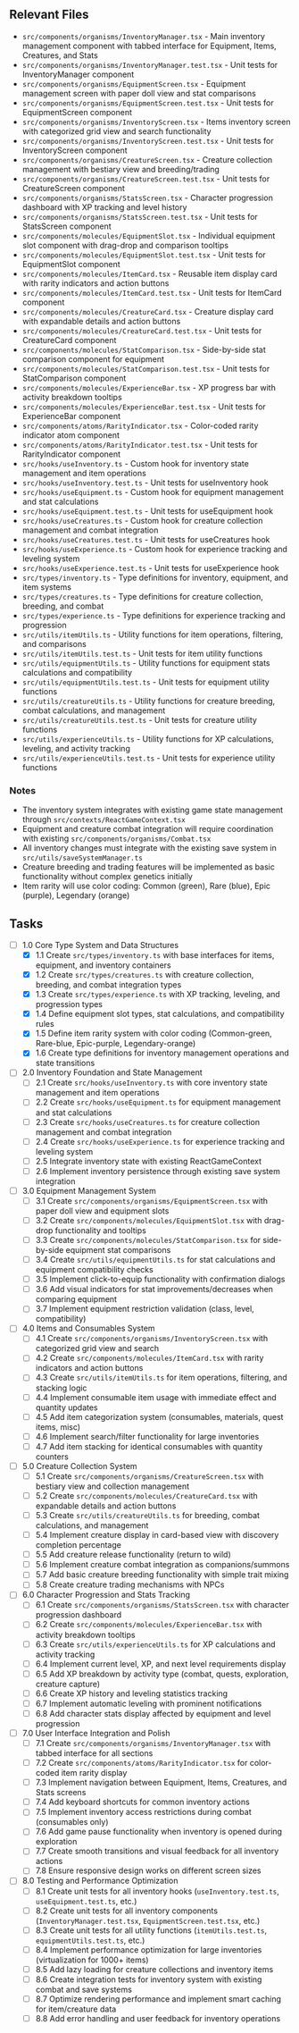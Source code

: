 ## Relevant Files

- `src/components/organisms/InventoryManager.tsx` - Main inventory management component with tabbed interface for Equipment, Items, Creatures, and Stats
- `src/components/organisms/InventoryManager.test.tsx` - Unit tests for InventoryManager component
- `src/components/organisms/EquipmentScreen.tsx` - Equipment management screen with paper doll view and stat comparisons
- `src/components/organisms/EquipmentScreen.test.tsx` - Unit tests for EquipmentScreen component
- `src/components/organisms/InventoryScreen.tsx` - Items inventory screen with categorized grid view and search functionality
- `src/components/organisms/InventoryScreen.test.tsx` - Unit tests for InventoryScreen component
- `src/components/organisms/CreatureScreen.tsx` - Creature collection management with bestiary view and breeding/trading
- `src/components/organisms/CreatureScreen.test.tsx` - Unit tests for CreatureScreen component
- `src/components/organisms/StatsScreen.tsx` - Character progression dashboard with XP tracking and level history
- `src/components/organisms/StatsScreen.test.tsx` - Unit tests for StatsScreen component
- `src/components/molecules/EquipmentSlot.tsx` - Individual equipment slot component with drag-drop and comparison tooltips
- `src/components/molecules/EquipmentSlot.test.tsx` - Unit tests for EquipmentSlot component
- `src/components/molecules/ItemCard.tsx` - Reusable item display card with rarity indicators and action buttons
- `src/components/molecules/ItemCard.test.tsx` - Unit tests for ItemCard component
- `src/components/molecules/CreatureCard.tsx` - Creature display card with expandable details and action buttons
- `src/components/molecules/CreatureCard.test.tsx` - Unit tests for CreatureCard component
- `src/components/molecules/StatComparison.tsx` - Side-by-side stat comparison component for equipment
- `src/components/molecules/StatComparison.test.tsx` - Unit tests for StatComparison component
- `src/components/molecules/ExperienceBar.tsx` - XP progress bar with activity breakdown tooltips
- `src/components/molecules/ExperienceBar.test.tsx` - Unit tests for ExperienceBar component
- `src/components/atoms/RarityIndicator.tsx` - Color-coded rarity indicator atom component
- `src/components/atoms/RarityIndicator.test.tsx` - Unit tests for RarityIndicator component
- `src/hooks/useInventory.ts` - Custom hook for inventory state management and item operations
- `src/hooks/useInventory.test.ts` - Unit tests for useInventory hook
- `src/hooks/useEquipment.ts` - Custom hook for equipment management and stat calculations
- `src/hooks/useEquipment.test.ts` - Unit tests for useEquipment hook
- `src/hooks/useCreatures.ts` - Custom hook for creature collection management and combat integration
- `src/hooks/useCreatures.test.ts` - Unit tests for useCreatures hook
- `src/hooks/useExperience.ts` - Custom hook for experience tracking and leveling system
- `src/hooks/useExperience.test.ts` - Unit tests for useExperience hook
- `src/types/inventory.ts` - Type definitions for inventory, equipment, and item systems
- `src/types/creatures.ts` - Type definitions for creature collection, breeding, and combat
- `src/types/experience.ts` - Type definitions for experience tracking and progression
- `src/utils/itemUtils.ts` - Utility functions for item operations, filtering, and comparisons
- `src/utils/itemUtils.test.ts` - Unit tests for item utility functions
- `src/utils/equipmentUtils.ts` - Utility functions for equipment stats calculations and compatibility
- `src/utils/equipmentUtils.test.ts` - Unit tests for equipment utility functions
- `src/utils/creatureUtils.ts` - Utility functions for creature breeding, combat calculations, and management
- `src/utils/creatureUtils.test.ts` - Unit tests for creature utility functions
- `src/utils/experienceUtils.ts` - Utility functions for XP calculations, leveling, and activity tracking
- `src/utils/experienceUtils.test.ts` - Unit tests for experience utility functions

### Notes

- The inventory system integrates with existing game state management through `src/contexts/ReactGameContext.tsx`
- Equipment and creature combat integration will require coordination with existing `src/components/organisms/Combat.tsx`
- All inventory changes must integrate with the existing save system in `src/utils/saveSystemManager.ts`
- Creature breeding and trading features will be implemented as basic functionality without complex genetics initially
- Item rarity will use color coding: Common (green), Rare (blue), Epic (purple), Legendary (orange)

## Tasks

- [ ] 1.0 Core Type System and Data Structures
  - [x] 1.1 Create `src/types/inventory.ts` with base interfaces for items, equipment, and inventory containers
  - [x] 1.2 Create `src/types/creatures.ts` with creature collection, breeding, and combat integration types
  - [x] 1.3 Create `src/types/experience.ts` with XP tracking, leveling, and progression types
  - [x] 1.4 Define equipment slot types, stat calculations, and compatibility rules
  - [x] 1.5 Define item rarity system with color coding (Common-green, Rare-blue, Epic-purple, Legendary-orange)
  - [x] 1.6 Create type definitions for inventory management operations and state transitions

- [ ] 2.0 Inventory Foundation and State Management
  - [ ] 2.1 Create `src/hooks/useInventory.ts` with core inventory state management and item operations
  - [ ] 2.2 Create `src/hooks/useEquipment.ts` for equipment management and stat calculations
  - [ ] 2.3 Create `src/hooks/useCreatures.ts` for creature collection management and combat integration
  - [ ] 2.4 Create `src/hooks/useExperience.ts` for experience tracking and leveling system
  - [ ] 2.5 Integrate inventory state with existing ReactGameContext
  - [ ] 2.6 Implement inventory persistence through existing save system integration

- [ ] 3.0 Equipment Management System
  - [ ] 3.1 Create `src/components/organisms/EquipmentScreen.tsx` with paper doll view and equipment slots
  - [ ] 3.2 Create `src/components/molecules/EquipmentSlot.tsx` with drag-drop functionality and tooltips
  - [ ] 3.3 Create `src/components/molecules/StatComparison.tsx` for side-by-side equipment stat comparisons
  - [ ] 3.4 Create `src/utils/equipmentUtils.ts` for stat calculations and equipment compatibility checks
  - [ ] 3.5 Implement click-to-equip functionality with confirmation dialogs
  - [ ] 3.6 Add visual indicators for stat improvements/decreases when comparing equipment
  - [ ] 3.7 Implement equipment restriction validation (class, level, compatibility)

- [ ] 4.0 Items and Consumables System
  - [ ] 4.1 Create `src/components/organisms/InventoryScreen.tsx` with categorized grid view and search
  - [ ] 4.2 Create `src/components/molecules/ItemCard.tsx` with rarity indicators and action buttons
  - [ ] 4.3 Create `src/utils/itemUtils.ts` for item operations, filtering, and stacking logic
  - [ ] 4.4 Implement consumable item usage with immediate effect and quantity updates
  - [ ] 4.5 Add item categorization system (consumables, materials, quest items, misc)
  - [ ] 4.6 Implement search/filter functionality for large inventories
  - [ ] 4.7 Add item stacking for identical consumables with quantity counters

- [ ] 5.0 Creature Collection System
  - [ ] 5.1 Create `src/components/organisms/CreatureScreen.tsx` with bestiary view and collection management
  - [ ] 5.2 Create `src/components/molecules/CreatureCard.tsx` with expandable details and action buttons
  - [ ] 5.3 Create `src/utils/creatureUtils.ts` for breeding, combat calculations, and management
  - [ ] 5.4 Implement creature display in card-based view with discovery completion percentage
  - [ ] 5.5 Add creature release functionality (return to wild)
  - [ ] 5.6 Implement creature combat integration as companions/summons
  - [ ] 5.7 Add basic creature breeding functionality with simple trait mixing
  - [ ] 5.8 Create creature trading mechanisms with NPCs

- [ ] 6.0 Character Progression and Stats Tracking
  - [ ] 6.1 Create `src/components/organisms/StatsScreen.tsx` with character progression dashboard
  - [ ] 6.2 Create `src/components/molecules/ExperienceBar.tsx` with activity breakdown tooltips
  - [ ] 6.3 Create `src/utils/experienceUtils.ts` for XP calculations and activity tracking
  - [ ] 6.4 Implement current level, XP, and next level requirements display
  - [ ] 6.5 Add XP breakdown by activity type (combat, quests, exploration, creature capture)
  - [ ] 6.6 Create XP history and leveling statistics tracking
  - [ ] 6.7 Implement automatic leveling with prominent notifications
  - [ ] 6.8 Add character stats display affected by equipment and level progression

- [ ] 7.0 User Interface Integration and Polish
  - [ ] 7.1 Create `src/components/organisms/InventoryManager.tsx` with tabbed interface for all sections
  - [ ] 7.2 Create `src/components/atoms/RarityIndicator.tsx` for color-coded item rarity display
  - [ ] 7.3 Implement navigation between Equipment, Items, Creatures, and Stats screens
  - [ ] 7.4 Add keyboard shortcuts for common inventory actions
  - [ ] 7.5 Implement inventory access restrictions during combat (consumables only)
  - [ ] 7.6 Add game pause functionality when inventory is opened during exploration
  - [ ] 7.7 Create smooth transitions and visual feedback for all inventory actions
  - [ ] 7.8 Ensure responsive design works on different screen sizes

- [ ] 8.0 Testing and Performance Optimization
  - [ ] 8.1 Create unit tests for all inventory hooks (`useInventory.test.ts`, `useEquipment.test.ts`, etc.)
  - [ ] 8.2 Create unit tests for all inventory components (`InventoryManager.test.tsx`, `EquipmentScreen.test.tsx`, etc.)
  - [ ] 8.3 Create unit tests for all utility functions (`itemUtils.test.ts`, `equipmentUtils.test.ts`, etc.)
  - [ ] 8.4 Implement performance optimization for large inventories (virtualization for 1000+ items)
  - [ ] 8.5 Add lazy loading for creature collections and inventory items
  - [ ] 8.6 Create integration tests for inventory system with existing combat and save systems
  - [ ] 8.7 Optimize rendering performance and implement smart caching for item/creature data
  - [ ] 8.8 Add error handling and user feedback for inventory operations